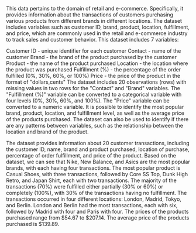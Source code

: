 This data pertains to the domain of retail and e-commerce. Specifically, it provides information about the transactions of customers purchasing various products from different brands in different locations. The dataset includes variables such as customer ID, brand, product, location, fulfillment, and price, which are commonly used in the retail and e-commerce industry to track sales and customer behavior. This dataset includes 7 variables:

Customer ID - unique identifier for each customer
Contact - name of the customer
Brand - the brand of the product purchased by the customer
Product - the name of the product purchased
Location - the location where the product was purchased
Fulfillment (%) - the percentage of the order fulfilled (0%, 30%, 60%, or 100%)
Price - the price of the product in the format of "dollars,cents"
The dataset includes 20 observations (rows) with missing values in two rows for the "Contact" and "Brand" variables. The "Fulfillment (%)" variable can be converted to a categorical variable with four levels (0%, 30%, 60%, and 100%). The "Price" variable can be converted to a numeric variable. It is possible to identify the most popular brand, product, location, and fulfillment level, as well as the average price of the products purchased. The dataset can also be used to identify if there are any patterns between variables, such as the relationship between the location and brand of the product.

The dataset provides information about 20 customer transactions, including the customer ID, name, brand and product purchased, location of purchase, percentage of order fulfillment, and price of the product. Based on the dataset, we can see that Nike, New Balance, and Asics are the most popular brands, with each having four transactions. The most popular product is Casual Shoes, with three transactions, followed by Core SS Top, Dunk High Retro, and Japan Shirt, each with two transactions. The majority of the transactions (70%) were fulfilled either partially (30% or 60%) or completely (100%), with 30% of the transactions having no fulfillment. The transactions occurred in four different locations: London, Madrid, Tokyo, and Berlin. London and Berlin had the most transactions, each with six, followed by Madrid with four and Paris with four. The prices of the products purchased range from $54.67 to $207.14. The average price of the products purchased is $139.89.
